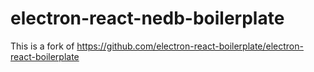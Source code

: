 # electron-react-nedb-boilerplate
This is a fork of https://github.com/electron-react-boilerplate/electron-react-boilerplate
